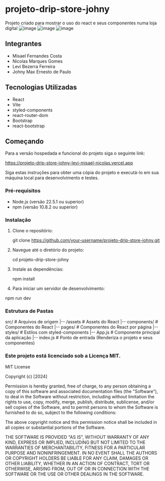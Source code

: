 # projeto-drip-store-johny

Projeto criado para mostrar o uso do react e seus componentes numa loja digital
![image](https://github.com/user-attachments/assets/7cb91db6-25cd-4fcc-bae5-5b922862a545)
![image](https://github.com/user-attachments/assets/e2d66c0f-27dc-4fa3-954e-3cd65919af61)
![image](https://github.com/user-attachments/assets/e4a7acc9-d308-4f53-ac7f-953872eed931)

## Integrantes 
- Misael Fernandes Costa
- Nicolas Marques Gomes
- Levi Bezerra Ferreira
- Johny Max Ernesto de Paulo

## Tecnologias Utilizadas

- React
- Vite
- styled-components
- react-router-dom
- Bootstrap
- react-bootstrap

## Começando

Para a versão hospedada e funcional do projeto siga o seguinte link:

https://projeto-drip-store-johny-levi-misael-nicolas.vercel.app

Siga estas instruções para obter uma cópia do projeto e executá-lo em sua máquina local para desenvolvimento e testes.

### Pré-requisitos

- Node.js (versão 22.5.1 ou superior)
- npm (versão 10.8.2 ou superior)

### Instalação

1. Clone o repositório:

   git clone https://github.com/your-username/projeto-drip-store-johny.git

2. Navegue até o diretório do projeto:

    cd projeto-drip-store-johny

3. Instale as dependências:

    npm install

4. Para iniciar um servidor de desenvolvimento:

npm run dev

### Estrutura de Pastas

src/                  # Arquivos de origem
|-- /assets           # Assets do React
|-- components/       # Componentes do React
|-- pages/            # Componentes do React por página
|-- styles/           # Estilos com styled-components
|-- App.js            # Componente principal da aplicação
|-- index.js          # Ponto de entrada (Renderiza o projeto e seus componentes)


### Este projeto está licenciado sob a Licença MIT.

MIT License

Copyright (c) [2024]

Permission is hereby granted, free of charge, to any person obtaining a copy
of this software and associated documentation files (the "Software"), to deal
in the Software without restriction, including without limitation the rights
to use, copy, modify, merge, publish, distribute, sublicense, and/or sell
copies of the Software, and to permit persons to whom the Software is
furnished to do so, subject to the following conditions:

The above copyright notice and this permission notice shall be included in all
copies or substantial portions of the Software.

THE SOFTWARE IS PROVIDED "AS IS", WITHOUT WARRANTY OF ANY KIND, EXPRESS OR
IMPLIED, INCLUDING BUT NOT LIMITED TO THE WARRANTIES OF MERCHANTABILITY,
FITNESS FOR A PARTICULAR PURPOSE AND NONINFRINGEMENT. IN NO EVENT SHALL THE
AUTHORS OR COPYRIGHT HOLDERS BE LIABLE FOR ANY CLAIM, DAMAGES OR OTHER
LIABILITY, WHETHER IN AN ACTION OF CONTRACT, TORT OR OTHERWISE, ARISING FROM,
OUT OF OR IN CONNECTION WITH THE SOFTWARE OR THE USE OR OTHER DEALINGS IN THE
SOFTWARE.
